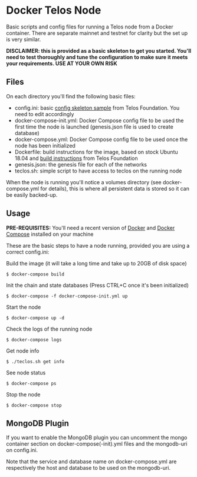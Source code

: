 # Docker Telos Node

Basic scripts and config files for running a Telos node from a Docker container. There are separate mainnet and testnet for clarity but the set up is very similar.

**DISCLAIMER: this is provided as a basic skeleton to get you started. You'll need to test thoroughly and tune the configuration to make sure it meets your requirements. USE AT YOUR OWN RISK**

## Files

On each directory you'll find the following basic files:

- config.ini: basic [config skeleton sample](https://github.com/Telos-Foundation/telos/wiki/Telos:-config.ini) from Telos Foundation. You need to edit accordingly
- docker-compose-init.yml: Docker Compose config file to be used the first time the node is launched (genesis.json file is used to create database)
- docker-compose.yml: Docker Compose config file to be used once the node has been initialized
- Dockerfile: build instructions for the image, based on stock Ubuntu 18.04 and [build instructions](https://github.com/Telos-Foundation/telos/wiki/How-To-Install-Telos,-A-Block-Producer%E2%80%99s-Guide) from Telos Foundation
- genesis.json: the genesis file for each of the networks
- teclos.sh: simple script to have access to teclos on the running node

When the node is running you'll notice a volumes directory (see docker-compose.yml for details), this is where all persistent data is stored so it can be easily backed-up.

## Usage

**PRE-REQUISITES:** You'll need a recent version of [Docker](https://docs.docker.com/install/)
and [Docker Compose](https://docs.docker.com/compose/install/) installed on your machine

These are the basic steps to have a node running, provided you are using a correct config.ini:


Build the image (it will take a long time and take up to 20GB of disk space)
```
$ docker-compose build
```


Init the chain and state databases (Press CTRL+C once it's been initialized)
```
$ docker-compose -f docker-compose-init.yml up
```


Start the node
```
$ docker-compose up -d
```


Check the logs of the running node
```
$ docker-compose logs 
```


Get node info
```
$ ./teclos.sh get info
```


See node status
```
$ docker-compose ps
```


Stop the node
```
$ docker-compose stop
```

## MongoDB Plugin

If you want to enable the MongoDB plugin you can uncomment the mongo container section on docker-compose(-init).yml files and the mongodb-uri on config.ini.

Note that the service and database name on docker-compose.yml are respectively the host and database to be used on the mongodb-uri.

